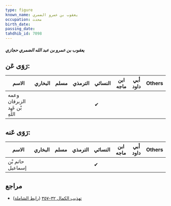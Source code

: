 ```yaml
---
type: figure
known_name: يعقوب بن عمرو الضمري
occupation: محدث
birth_date:
passing_date:
tahdhib_id: 7098
---
```

##### يعقوب بن عمرو بن عبد الله الضمري حجازي

## رَوَى عَن:
| الاسم                          | البخاري | مسلم | الترمذي | النسائي | ابن ماجه | أبي داود | Others |
| ------------------------------ | ------- | ---- | ------- | ------- | -------- | -------- | ------ |
| وعمه الزبرقان بْن عَبد اللَّهِ |         |      |         | ✔       |          |          |        |
## رَوَى عَنه:
| الاسم            | البخاري | مسلم | الترمذي | النسائي | ابن ماجه | أبي داود | Others |
| ---------------- | ------- | ---- | ------- | ------- | -------- | -------- | ------ |
| حاتم بْن إسماعيل |         |      |         | ✔       |          |          |        |
## مراجع
- [تهذيب الكمال ٣٢-٣٥٧](obsidian://open?vault=Tahdhib-al-Kamal&file=Figures/٧٠٩٨-يعقوب%20بن%20عمرو%20بن%20عبد%20الله%20الضمري%20حجازي) ([رابط الشاملة](https://shamela.ws/book/3722/17471))
